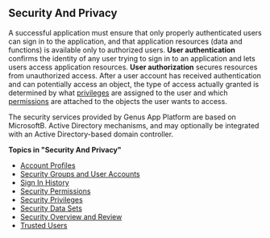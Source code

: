 ## Security And Privacy

A successful application must ensure that only properly authenticated users can sign in to the application, and that application resources (data and functions) is available only to authorized users. **User authentication** confirms the identity of any user trying to sign in to an application and lets users access application resources. **User authorization** secures resources from unauthorized access. After a user account has received authentication and can potentially access an object, the type of access actually granted is determined by what [privileges](security-and-privacy/security-privileges.md) are assigned to the user and which [permissions](security-and-privacy/security-permissions.md) are attached to the objects the user wants to access.

The security services provided by Genus App Platform are based on MicrosoftB. Active Directory mechanisms, and may optionally be integrated with an Active Directory-based domain controller.

**Topics in "Security And Privacy"**
* [Account Profiles](security-and-privacy/account-profiles.md)
* [Security Groups and User Accounts](security-and-privacy/security-groups-and-user-accounts.md)
* [Sign In History](security-and-privacy/sign-in-history.md)
* [Security Permissions](security-and-privacy/security-permissions.md)
* [Security Privileges](security-and-privacy/security-privileges.md)
* [Security Data Sets](security-and-privacy/security-data-sets.md)
* [Security Overview and Review](security-and-privacy/security-overview-and-review.md)
* [Trusted Users](security-and-privacy/trusted-users.md)